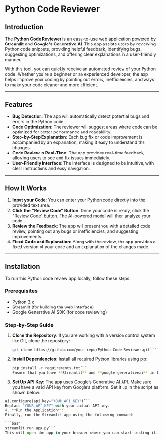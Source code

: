 # Python Code Reviewer

## Introduction

The **Python Code Reviewer** is an easy-to-use web application powered by **Streamlit** and **Google's Generative AI**. This app assists users by reviewing Python code snippets, providing helpful feedback, identifying bugs, suggesting optimizations, and offering clear explanations in a user-friendly manner.

With this tool, you can quickly receive an automated review of your Python code. Whether you're a beginner or an experienced developer, the app helps improve your coding by pointing out errors, inefficiencies, and ways to make your code cleaner and more efficient.

---

## Features

- **Bug Detection**: The app will automatically detect potential bugs and errors in the Python code.
- **Code Optimization**: The reviewer will suggest areas where code can be optimized for better performance and readability.
- **Step-by-Step Explanation**: Each bug fix or code improvement is accompanied by an explanation, making it easy to understand the changes.
- **Code Review in Real-Time**: The app provides real-time feedback, allowing users to see and fix issues immediately.
- **User-Friendly Interface**: The interface is designed to be intuitive, with clear instructions and easy navigation.

---

## How It Works

1. **Input your Code**: You can enter your Python code directly into the provided text area.
2. **Click the "Review Code" Button**: Once your code is ready, click the "Review Code" button. The AI-powered model will then analyze your code.
3. **Review the Feedback**: The app will present you with a detailed code review, pointing out any bugs or inefficiencies, and suggesting improvements.
4. **Fixed Code and Explanation**: Along with the review, the app provides a fixed version of your code and an explanation of the changes made.

---

## Installation

To run this Python code review app locally, follow these steps:

### Prerequisites

- Python 3.x
- Streamlit (for building the web interface)
- Google Generative AI SDK (for code reviewing)

### Step-by-Step Guide

1. **Clone the Repository**: If you are working with a version control system like Git, clone the repository:

   ```bash
   git clone https://github.com/your-repo/Python-Code-Reviewer.git```
2. **Install Dependencies**: Install all required Python libraries using pip:

   ```bash
   pip install -r requirements.txt```
   Ensure that you have **Streamlit** and **google-generativeai** in the requirements.txt file.
3. **Set Up API Key**:
   The app uses Google’s Generative AI API. Make sure you have a valid API key from Google’s platform. Set it up in the script as shown below:
   
  ```python
  ai.configure(api_key="YOUR_API_KEY")```
  Replace "YOUR_API_KEY" with your actual API key.
4. **Run the Application**:
  Finally, run the Streamlit app using the following command:

  ```bash
  streamlit run app.py```
  This will open the app in your browser where you can start testing it.
